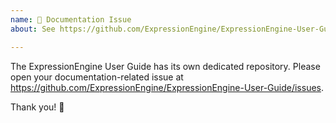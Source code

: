 ```yaml
---
name: 📝 Documentation Issue
about: See https://github.com/ExpressionEngine/ExpressionEngine-User-Guide/issues for User Guide issues

---
```


The ExpressionEngine User Guide has its own dedicated repository. Please open your documentation-related issue at https://github.com/ExpressionEngine/ExpressionEngine-User-Guide/issues.

Thank you! 🙏